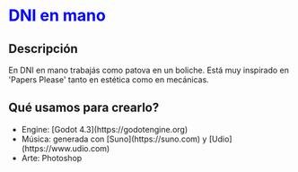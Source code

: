 <h1 style="color:blue">DNI en mano</h1>
<h2>Descripción</h2>
<p>En DNI en mano trabajás como patova en un boliche. Está muy inspirado en 'Papers Please' tanto en estética como en mecánicas.</p>
<h2>Qué usamos para crearlo?</h2>
<ul>
  <li>Engine: [Godot 4.3](https://godotengine.org)</li>
  <li>Música: generada con [Suno](https://suno.com) y [Udio](https://www.udio.com)</li>
  <li>Arte: Photoshop</li>
</ul>
